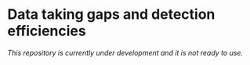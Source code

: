 # Data taking gaps and detection efficiencies

*This repository is currently under development and it is not ready to use.*
